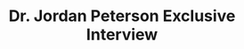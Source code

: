 ---
title: Dr. Jordan Peterson Exclusive Interview
layout: video
cat: videos
cat2: interview
ytid: a2ULsdYSgEw
---